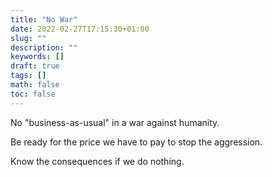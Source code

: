 ```yaml
---
title: "No War"
date: 2022-02-27T17:15:30+01:00
slug: ""
description: ""
keywords: []
draft: true
tags: []
math: false
toc: false
---
```


No "business-as-usual" in a war against humanity.

Be ready for the price we have to pay to stop the aggression.

Know the consequences if we do nothing.